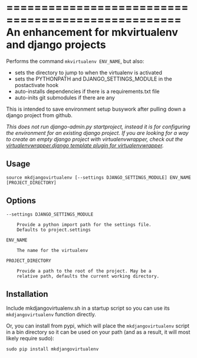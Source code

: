 ===================================================
An enhancement for mkvirtualenv and django projects
===================================================

Performs the command `mkvirtualenv ENV_NAME`, but also:

*   sets the directory to jump to when the virtualenv is activated
*   sets the PYTHONPATH and DJANGO_SETTINGS_MODULE in the postactivate hook
*   auto-installs dependencies if there is a requirements.txt file
*   auto-inits git submodules if there are any

This is intended to save environment setup busywork after pulling down a django project from github.

*This does not run django-admin.py startproject, instead it is for configuring the environment for an existing django project. If you are looking for a way to create an empty django project with virtualenvwrapper, check out the [virtualenvwrapper.django template plugin for virtualenvwrapper](http://www.doughellmann.com/projects/virtualenvwrapper.django/).*


Usage
-----

    source mkdjangovirtualenv [--settings DJANGO_SETTINGS_MODULE] ENV_NAME [PROJECT_DIRECTORY]


Options
-------

    --settings DJANGO_SETTINGS_MODULE

        Provide a python import path for the settings file.
        Defaults to project.settings

    ENV_NAME

        The name for the virtualenv

    PROJECT_DIRECTORY

        Provide a path to the root of the project. May be a
        relative path, defaults the current working directory.


Installation
------------

Include mkdjangovirtualenv.sh in a startup script so you can use its `mkdjangovirtualenv` function directly.

Or, you can install from pypi, which will place the `mkdjangovirtualenv` script in a bin directory so it can be used on your path (and as a result, it will most likely require sudo):

    sudo pip install mkdjangovirtualenv
